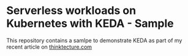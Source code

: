 # Serverless workloads on Kubernetes with KEDA - Sample

This repository contains a samlpe to demonstrate KEDA as part of my recent article on [thinktecture.com](https://thinktecture.com)
